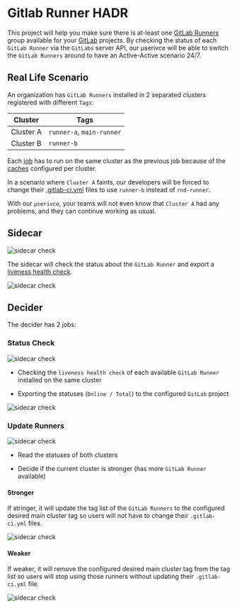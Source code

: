 # Gitlab Runner HADR

This project will help you make sure there is at-least one
[GitLab Runners](https://docs.gitlab.com/runner/) group available for your
[GitLab](https://docs.gitlab.com/ee/user/project/working_with_projects.html)
projects. By checking the status of each `GitLab Runner` via the `GitLabs`
server API, our μserivce will be able to switch the `GitLab Runners` around to
have an Active-Active scenario 24/7.

## Real Life Scenario

An organization has `GitLab Runners` installed in 2 separated clusters
registered with different `Tags`:

| Cluster   | Tags                      |
|-----------|---------------------------|
| Cluster A | `runner-a`, `main-runner` |
| Cluster B | `runner-b`                |

Each [job](https://docs.gitlab.com/ee/ci/jobs/) has to run on the same cluster
as the previous job because of the
[caches](https://docs.gitlab.com/ee/ci/caching/) configured per cluster.

In a scenario where `Cluster A` faints, our developers will be forced to change
their [.gitlab-ci.yml](https://docs.gitlab.com/ee/ci/yaml/?query=.gitlab-ci)
files to use `runner-b` instead of `rnd-runner`.

With our `μserivce`, your teams will not even know that `Cluster A` had any
problems, and they can continue working as usual.

## Sidecar

![sidecar check](/docs/visio/1.%20Sidecar%20check.PNG)

The sidecar will check the status about the `GitLab Runner` and export a
[liveness health check][liveness health check].

[liveness health check]: https://kubernetes.io/docs/tasks/configure-pod-container/configure-liveness-readiness-startup-probes/#define-a-liveness-command

![sidecar check](/docs/visio/1.%20Sidecar%20check%20explained.PNG)

## Decider

The decider has 2 jobs:

### Status Check

![sidecar check](/docs/visio/2.%20Decider%20check.PNG)

 - Checking the `liveness health check` of each available `GitLab Runner`
installed on the same cluster

 - Exporting the statuses (`Online / Total`) to the configured
`GitLab` project

![sidecar check](/docs/visio/2.%20Decider%20check%20explained.PNG)

### Update Runners

![sidecar check](/docs/visio/3.%20Deciders%20action.PNG)

- Read the statuses of both clusters

- Decide if the current cluster is stronger (has more
  `GitLab Runner` available)

#### Stronger

If stringer, it will update the tag list of the `GitLab Runners`
to the configured desired main cluster tag so users will not have to change
their `.gitlab-ci.yml` files.

![sidecar check](/docs/visio/3.%20Deciders%20action%20-%20win.PNG)

#### Weaker

If weaker, it will remove the configured desired main cluster tag from
the tag list so users will stop using those runners without updating their
`.gitlab-ci.yml` file.

![sidecar check](/docs/visio/3.%20Deciders%20action%20-%20lose.PNG)

